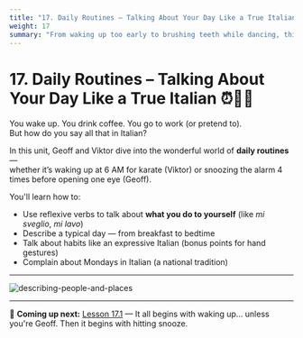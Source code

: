 ```yaml
---
title: "17. Daily Routines – Talking About Your Day Like a True Italian"
weight: 17
summary: "From waking up too early to brushing teeth while dancing, this unit will teach you how to talk about your everyday life in Italian — with flair!"
---
```


# 17. Daily Routines – Talking About Your Day Like a True Italian ⏰🛁🍝

You wake up. You drink coffee. You go to work (or pretend to).  
But how do you say all that in Italian?

In this unit, Geoff and Viktor dive into the wonderful world of **daily routines** —  
whether it’s waking up at 6 AM for karate (Viktor) or snoozing the alarm 4 times before opening one eye (Geoff).

You'll learn how to:

- Use reflexive verbs to talk about **what you do to yourself** (like *mi sveglio*, *mi lavo*)  
- Describe a typical day — from breakfast to bedtime  
- Talk about habits like an expressive Italian (bonus points for hand gestures)  
- Complain about Mondays in Italian (a national tradition)

---

![describing-people-and-places](/images/intermediate/daily-routines/daily-routines.webp/)

---

💬 **Coming up next:** [Lesson 17.1](./lesson17-1) — It all begins with waking up… unless you're Geoff. Then it begins with hitting snooze.
